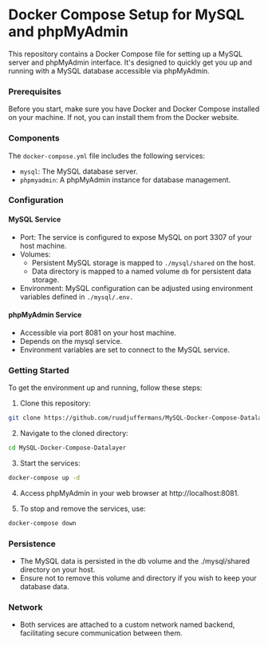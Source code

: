 # Docker Compose Setup for MySQL and phpMyAdmin
This repository contains a Docker Compose file for setting up a MySQL server and phpMyAdmin interface. It's designed to quickly get you up and running with a MySQL database accessible via phpMyAdmin.

### Prerequisites
Before you start, make sure you have Docker and Docker Compose installed on your machine. If not, you can install them from the Docker website.

### Components
The `docker-compose.yml` file includes the following services:

- `mysql`: The MySQL database server.
- `phpmyadmin`: A phpMyAdmin instance for database management.

### Configuration
#### MySQL Service
- Port: The service is configured to expose MySQL on port 3307 of your host machine.
- Volumes:
    - Persistent MySQL storage is mapped to `./mysql/shared` on the host.
    - Data directory is mapped to a named volume `db` for persistent data storage.
- Environment: MySQL configuration can be adjusted using environment variables defined in `./mysql/.env.`

#### phpMyAdmin Service
- Accessible via port 8081 on your host machine.
- Depends on the mysql service.
- Environment variables are set to connect to the MySQL service.

### Getting Started
To get the environment up and running, follow these steps:

1. Clone this repository:
```bash
git clone https://github.com/ruudjuffermans/MySQL-Docker-Compose-Datalayer.git
```

2. Navigate to the cloned directory:
```bash
cd MySQL-Docker-Compose-Datalayer
```

3. Start the services:
```bash
docker-compose up -d
```

4. Access phpMyAdmin in your web browser at http://localhost:8081.

5. To stop and remove the services, use:
```bash
docker-compose down
```

### Persistence
- The MySQL data is persisted in the db volume and the ./mysql/shared directory on your host.
- Ensure not to remove this volume and directory if you wish to keep your database data.

### Network
- Both services are attached to a custom network named backend, facilitating secure communication between them.
